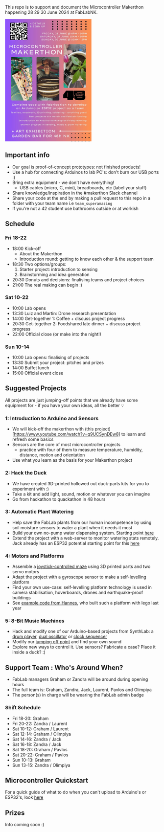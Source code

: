 This repo is to support and document the Microcontroller Makerthon happening 28 29 30 June 2024 at FabLabNK.

<img src="./MakerthonPoster.jpg" alt="Makerthon Poster" height="400">

## Important info
- Our goal is proof-of-concept prototypes: not finished products!
- Use a hub for connecting Arduinos to lab PC's: don't burn our USB ports :)
- Bring extra equipment - we don't have everything!
	- USB cables (micro, C, mini), breadboards, etc (label your stuff)
- Share knowledge/inspiration in the #makerthon Slack channel
- Share your code at the end by making a pull request to this repo in a folder with your team name i.e `team_superamazing`
- If you're not a 42 student use bathrooms outside or at workish

## Schedule

### Fri 18-22
- 18:00 Kick-off
	- About the Makerthon
	- Introduction round: getting to know each other & the support team
- 18:30 Two options/groups:
	1. Starter project: introduction to sensing
	2. Brainstorming and idea generation
- 20:30 Donuts and decisions: finalising teams and project choices
- 21:00 The real making can begin :)

### Sat 10-22
- 10:00 Lab opens
- 13:30 Luiz and Martin: Drone research presentation
- 14:00 Get-together 1: Coffee + discuss project progress
- 20:30 Get-together 2: Foodshared late dinner + discuss project progress
- 22:00 Official close (or make into the night!)

### Sun 10-14
- 10:00 Lab opens: finalising of projects
- 13:30 Submit your project: pitches and prizes
- 14:00 Buffet lunch
- 15:00 Official event close

## Suggested Projects

All projects are just jumping-off points that we already have some equipment for - if you have your own ideas, all the better 💡

### 1: Introduction to Arduino and Sensors

- We will kick-off the makerthon with (this project)[https://www.youtube.com/watch?v=q9UCSynDEw8] to learn and refresh some basics
- Sensors are the core of most microcontroller projects
	- practice with four of them to measure temperature, humidity, distance, motion and orientation
- Use what you learn as the basis for your Makerthon project

### 2: Hack the Duck

- We have created 3D-printed hollowed out duck-parts kits for you to experiment with :)
- Take a kit and add light, sound, motion or whatever you can imagine
- Go from hackathon to quackathon in 48 hours

### 3: Automatic Plant Watering

- Help save the FabLab plants from our human incompetence by using soil moisture sensors to water a plant when it needs it most
- Build your own no-pump water dispensing system. Starting point [here](https://www.instructables.com/No-Pump-Automatic-Watering/)
- Extend the project with a web-server to monitor watering stats remotely. Jack already has an ESP32 potential starting point for this [here](https://github.com/jackoske/wifi-access-point-ESP)

### 4: Motors and Platforms

- Assemble a [joystick-controlled maze](https://www.tinkercad.com/projects/Simple-Arduino-Maze-Robot-for-Project-Based-Learni]) using 3D printed parts and two servo motors
- Adapt the project with a gyroscope sensor to make a self-levelling platform
- Find your own use-case: self-levelling platform technology is used in camera stabilisation, hoverboards, drones and earthquake-proof buildings
- See [example code from Hannes]([./4_Motors_and_Platforms/hannes_self_levelling_platform.ino]), who built such a platform with lego last year

### 5: 8-Bit Music Machines

- Hack and modify one of our Arduino-based projects from SynthLab: a [drum player](https://github.com/wgd-modular/utf-8-samplified), [dual oscillator](https://github.com/Blinken-Lights/ASCII/tree/main/8%20Bit%20Waves) or [clock sequencer](https://github.com/fablabnk/HagiwoClockMultiDivide)
- Modify our [jumping off point](https://github.com/fablabnk/ArduinoDrumMachine) and find your own sound
- Explore new ways to control it. Use sensors? Fabricate a case? Place it inside a duck? :)

## Support Team : Who's Around When?

- FabLab managers Graham or Zandra will be around during opening hours
- The full team is: Graham, Zandra, Jack, Laurent, Pavlos and Olimpiya
- The person(s) in charge will be wearing the FabLab admin badge

### Shift Schedule

- Fri 18-20: Graham
- Fri 20-22: Zandra / Laurent
- Sat 10-12: Graham / Laurent
- Sat 12-14: Graham / Olimpiya
- Sat 14-16: Zandra / Jack
- Sat 16-18: Zandra / Jack
- Sat 18-20: Graham / Pavlos
- Sat 20-22: Graham / Pavlos
- Sun 10-13: Graham
- Sun 13-15: Zandra / Olimpiya

## Microcontroller Quickstart

For a quick guide of what to do when you can't upload to Arduino's or ESP32's, look [here](https://github.com/fablabnk/MicrocontrollerQuickstart)

## Prizes

Info coming soon :)